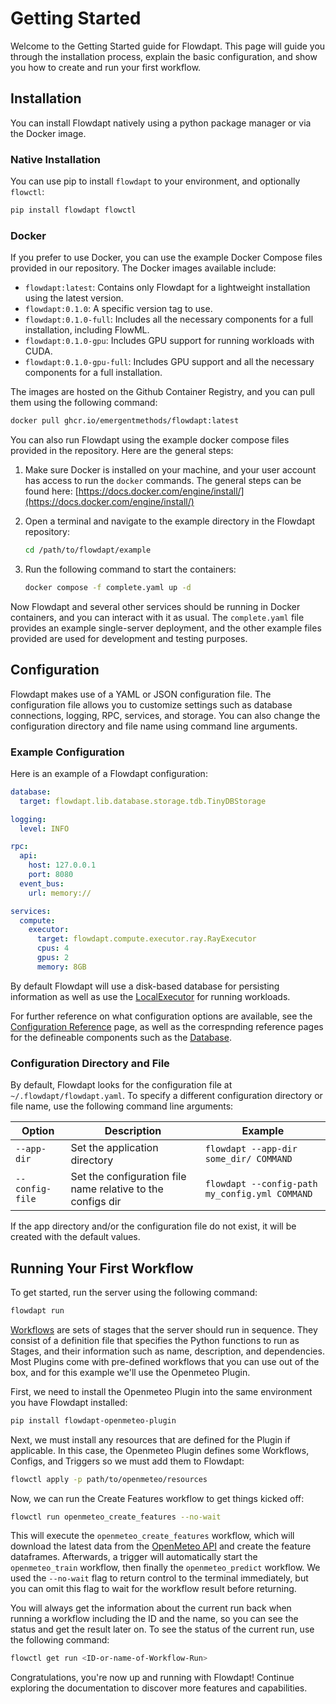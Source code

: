 # Getting Started

Welcome to the Getting Started guide for Flowdapt. This page will guide you through the installation process, explain the basic configuration, and show you how to create and run your first workflow.

## Installation

You can install Flowdapt natively using a python package manager or via the Docker image.

### Native Installation

You can use pip to install `flowdapt` to your environment, and optionally `flowctl`:

```bash
pip install flowdapt flowctl
```

### Docker

If you prefer to use Docker, you can use the example Docker Compose files provided in our repository. The Docker images available include:

- `flowdapt:latest`: Contains only Flowdapt for a lightweight installation using the latest version.
- `flowdapt:0.1.0`: A specific version tag to use.
- `flowdapt:0.1.0-full`: Includes all the necessary components for a full installation, including FlowML.
- `flowdapt:0.1.0-gpu`: Includes GPU support for running workloads with CUDA.
- `flowdapt:0.1.0-gpu-full`: Includes GPU support and all the necessary components for a full installation.

The images are hosted on the Github Container Registry, and you can pull them using the following command:

```bash
docker pull ghcr.io/emergentmethods/flowdapt:latest
```

You can also run Flowdapt using the example docker compose files provided in the repository. Here are the general steps:

 1. Make sure Docker is installed on your machine, and your user account has access to run the `docker` commands. The general steps can be found here: [https://docs.docker.com/engine/install/](https://docs.docker.com/engine/install/)

 2. Open a terminal and navigate to the example directory in the Flowdapt repository:
    ```bash
    cd /path/to/flowdapt/example
    ```

 3. Run the following command to start the containers:
    ```bash
    docker compose -f complete.yaml up -d
    ```

Now Flowdapt and several other services should be running in Docker containers, and you can interact with it as usual. The `complete.yaml` file provides an example single-server deployment, and the other example files provided are used for development and testing purposes.

## Configuration

Flowdapt makes use of a YAML or JSON configuration file. The configuration file allows you to customize settings such as database connections, logging, RPC, services, and storage. You can also change the configuration directory and file name using command line arguments.


### Example Configuration
Here is an example of a Flowdapt configuration:

```yaml
database:
  target: flowdapt.lib.database.storage.tdb.TinyDBStorage

logging:
  level: INFO

rpc:
  api:
    host: 127.0.0.1
    port: 8080
  event_bus:
    url: memory://

services:
  compute:
    executor:
      target: flowdapt.compute.executor.ray.RayExecutor
      cpus: 4
      gpus: 2
      memory: 8GB
```

By default Flowdapt will use a disk-based database for persisting information as well as use the [LocalExecutor](concepts/executor/local.md) for running workloads. 

For further reference on what configuration options are available, see the [Configuration Reference](reference/configuration.md) page, as well as the correspnding reference pages for the defineable components such as the [Database](reference/database/tinydb.md).


### Configuration Directory and File

By default, Flowdapt looks for the configuration file at `~/.flowdapt/flowdapt.yaml`. To specify a different configuration directory or file name, use the following command line arguments:

| Option       | Description              | Example               |
|--------------|--------------------------|-----------------------|
| `--app-dir` | Set the application directory | `flowdapt --app-dir some_dir/ COMMAND` |
| `--config-file` | Set the configuration file name relative to the configs dir | `flowdapt --config-path my_config.yml COMMAND` |


If the app directory and/or the configuration file do not exist, it will be created with the default values.

## Running Your First Workflow

To get started, run the server using the following command:

```bash
flowdapt run
```

[Workflows](concepts/workflows/index.md) are sets of stages that the server should run in sequence. They consist of a definition file that specifies the Python functions to run as Stages, and their information such as name, description, and dependencies. Most Plugins come with pre-defined workflows that you can use out of the box, and for this example we'll use the Openmeteo Plugin.

First, we need to install the Openmeteo Plugin into the same environment you have Flowdapt installed:

```bash
pip install flowdapt-openmeteo-plugin
```

Next, we must install any resources that are defined for the Plugin if applicable. In this case, the Openmeteo Plugin defines some Workflows, Configs, and Triggers so we must add them to Flowdapt:

```bash
flowctl apply -p path/to/openmeteo/resources
```

Now, we can run the Create Features workflow to get things kicked off:

```bash
flowctl run openmeteo_create_features --no-wait
```

This will execute the `openmeteo_create_features` workflow, which will download the latest data from the [OpenMeteo API](https://open-meteo.com/) and create the feature dataframes. Afterwards, a trigger will automatically start the `openmeteo_train` workflow, then finally the `openmeteo_predict` workflow. We used the `--no-wait` flag to return control to the terminal immediately, but you can omit this flag to wait for the workflow result before returning.

You will always get the information about the current run back when running a workflow including the ID and the name, so you can see the status and get the result later on. To see the status of the current run, use the following command:

```bash
flowctl get run <ID-or-name-of-Workflow-Run>
```

Congratulations, you're now up and running with Flowdapt! Continue exploring the documentation to discover more features and capabilities.